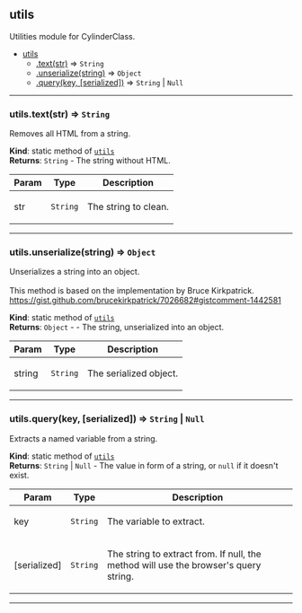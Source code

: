 <a name="module_utils"></a>

## utils
Utilities module for CylinderClass.


* [utils](#module_utils)
    * [.text(str)](#module_utils.text) ⇒ <code>String</code>
    * [.unserialize(string)](#module_utils.unserialize) ⇒ <code>Object</code>
    * [.query(key, [serialized])](#module_utils.query) ⇒ <code>String</code> &#124; <code>Null</code>


* * *

<a name="module_utils.text"></a>

### utils.text(str) ⇒ <code>String</code>
Removes all HTML from a string.

**Kind**: static method of <code>[utils](#module_utils)</code>  
**Returns**: <code>String</code> - The string without HTML.  
<table>
  <thead>
    <tr>
      <th>Param</th><th>Type</th><th>Description</th>
    </tr>
  </thead>
  <tbody>
<tr>
    <td>str</td><td><code>String</code></td><td><p>The string to clean.</p>
</td>
    </tr>  </tbody>
</table>


* * *

<a name="module_utils.unserialize"></a>

### utils.unserialize(string) ⇒ <code>Object</code>
Unserializes a string into an object.<br /><br />
This method is based on the implementation by Bruce Kirkpatrick.<br />
<a target="_blank" href="https://gist.github.com/brucekirkpatrick/7026682#gistcomment-1442581">https://gist.github.com/brucekirkpatrick/7026682#gistcomment-1442581</a>

**Kind**: static method of <code>[utils](#module_utils)</code>  
**Returns**: <code>Object</code> - - The string, unserialized into an object.  
<table>
  <thead>
    <tr>
      <th>Param</th><th>Type</th><th>Description</th>
    </tr>
  </thead>
  <tbody>
<tr>
    <td>string</td><td><code>String</code></td><td><p>The serialized object.</p>
</td>
    </tr>  </tbody>
</table>


* * *

<a name="module_utils.query"></a>

### utils.query(key, [serialized]) ⇒ <code>String</code> &#124; <code>Null</code>
Extracts a named variable from a string.

**Kind**: static method of <code>[utils](#module_utils)</code>  
**Returns**: <code>String</code> &#124; <code>Null</code> - The value in form of a string, or <code>null</code> if it doesn't exist.  
<table>
  <thead>
    <tr>
      <th>Param</th><th>Type</th><th>Description</th>
    </tr>
  </thead>
  <tbody>
<tr>
    <td>key</td><td><code>String</code></td><td><p>The variable to extract.</p>
</td>
    </tr><tr>
    <td>[serialized]</td><td><code>String</code></td><td><p>The string to extract from. If null, the method will use the browser&#39;s query string.</p>
</td>
    </tr>  </tbody>
</table>


* * *

